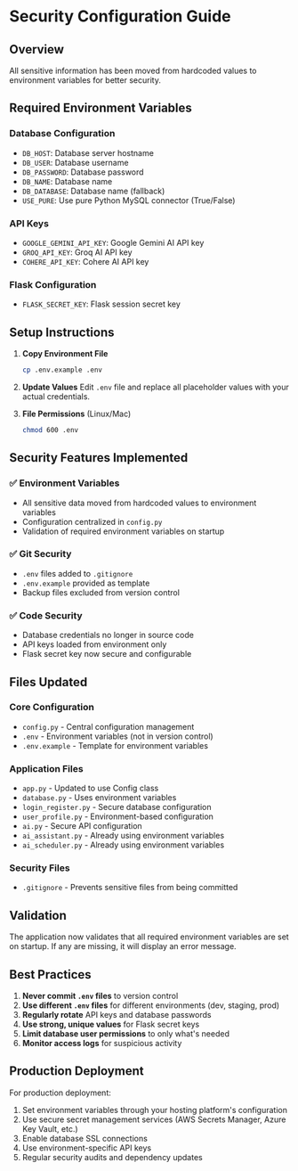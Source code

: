 # Security Configuration Guide

## Overview
All sensitive information has been moved from hardcoded values to environment variables for better security.

## Required Environment Variables

### Database Configuration
- `DB_HOST`: Database server hostname
- `DB_USER`: Database username  
- `DB_PASSWORD`: Database password
- `DB_NAME`: Database name
- `DB_DATABASE`: Database name (fallback)
- `USE_PURE`: Use pure Python MySQL connector (True/False)

### API Keys
- `GOOGLE_GEMINI_API_KEY`: Google Gemini AI API key
- `GROQ_API_KEY`: Groq AI API key  
- `COHERE_API_KEY`: Cohere AI API key

### Flask Configuration
- `FLASK_SECRET_KEY`: Flask session secret key

## Setup Instructions

1. **Copy Environment File**
   ```bash
   cp .env.example .env
   ```

2. **Update Values**
   Edit `.env` file and replace all placeholder values with your actual credentials.

3. **File Permissions** (Linux/Mac)
   ```bash
   chmod 600 .env
   ```

## Security Features Implemented

### ✅ Environment Variables
- All sensitive data moved from hardcoded values to environment variables
- Configuration centralized in `config.py`
- Validation of required environment variables on startup

### ✅ Git Security
- `.env` files added to `.gitignore`
- `.env.example` provided as template
- Backup files excluded from version control

### ✅ Code Security
- Database credentials no longer in source code
- API keys loaded from environment only
- Flask secret key now secure and configurable

## Files Updated

### Core Configuration
- `config.py` - Central configuration management
- `.env` - Environment variables (not in version control)
- `.env.example` - Template for environment variables

### Application Files
- `app.py` - Updated to use Config class
- `database.py` - Uses environment variables
- `login_register.py` - Secure database configuration
- `user_profile.py` - Environment-based configuration  
- `ai.py` - Secure API configuration
- `ai_assistant.py` - Already using environment variables
- `ai_scheduler.py` - Already using environment variables

### Security Files
- `.gitignore` - Prevents sensitive files from being committed

## Validation

The application now validates that all required environment variables are set on startup. If any are missing, it will display an error message.

## Best Practices

1. **Never commit `.env` files** to version control
2. **Use different `.env` files** for different environments (dev, staging, prod)
3. **Regularly rotate** API keys and database passwords
4. **Use strong, unique values** for Flask secret keys
5. **Limit database user permissions** to only what's needed
6. **Monitor access logs** for suspicious activity

## Production Deployment

For production deployment:

1. Set environment variables through your hosting platform's configuration
2. Use secure secret management services (AWS Secrets Manager, Azure Key Vault, etc.)
3. Enable database SSL connections
4. Use environment-specific API keys
5. Regular security audits and dependency updates